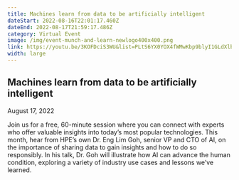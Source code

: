 ```yaml
---
title: Machines learn from data to be artificially intelligent
dateStart: 2022-08-16T22:01:17.460Z
dateEnd: 2022-08-17T21:59:17.486Z
category: Virtual Event
image: /img/event-munch-and-learn-newlogo400x400.png
link: https://youtu.be/3KOFDciS3WU&list=PLtS6YX0YOX4fWMwKbp9blyI1GLdXlbWjY&index=1
width: large
---
```

## Machines learn from data to be artificially intelligent

August 17, 2022

Join us for a free, 60-minute session where you can connect with experts who offer valuable insights into today’s most popular technologies. This month, hear from HPE’s own Dr. Eng Lim Goh, senior VP and CTO of AI, on the importance of sharing data to gain insights and how to do so responsibly. In his talk, Dr. Goh will illustrate how AI can advance the human condition, exploring a variety of industry use cases and lessons we’ve learned.